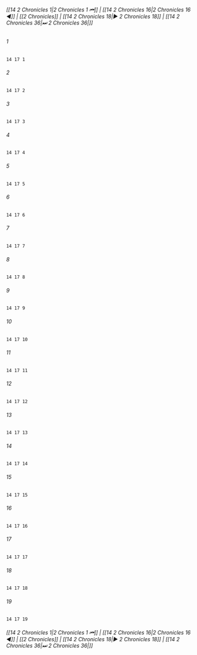 
###### [[14 2 Chronicles 1|2 Chronicles 1 ⏮]] | [[14 2 Chronicles 16|2 Chronicles 16 ◀]] | [[2 Chronicles]] | [[14 2 Chronicles 18|▶ 2 Chronicles 18]] | [[14 2 Chronicles 36|⏭ 2 Chronicles 36|]]

###### 1
``` verse
14 17 1 
```
###### 2
``` verse
14 17 2 
```
###### 3
``` verse
14 17 3 
```
###### 4
``` verse
14 17 4 
```
###### 5
``` verse
14 17 5 
```
###### 6
``` verse
14 17 6 
```
###### 7
``` verse
14 17 7 
```
###### 8
``` verse
14 17 8 
```
###### 9
``` verse
14 17 9 
```
###### 10
``` verse
14 17 10 
```
###### 11
``` verse
14 17 11 
```
###### 12
``` verse
14 17 12 
```
###### 13
``` verse
14 17 13 
```
###### 14
``` verse
14 17 14 
```
###### 15
``` verse
14 17 15 
```
###### 16
``` verse
14 17 16 
```
###### 17
``` verse
14 17 17 
```
###### 18
``` verse
14 17 18 
```
###### 19
``` verse
14 17 19 
```

###### [[14 2 Chronicles 1|2 Chronicles 1 ⏮]] | [[14 2 Chronicles 16|2 Chronicles 16 ◀]] | [[2 Chronicles]] | [[14 2 Chronicles 18|▶ 2 Chronicles 18]] | [[14 2 Chronicles 36|⏭ 2 Chronicles 36|]]

